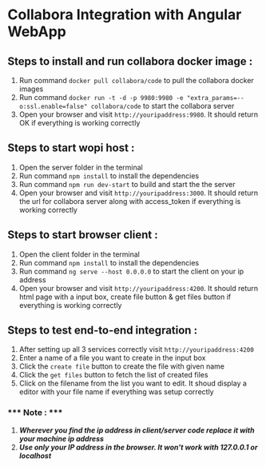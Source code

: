 # Collabora Integration with Angular WebApp

## Steps to install and run collabora docker image : 
1. Run command ```docker pull collabora/code``` to pull the collabora docker images
2. Run command ```docker run -t -d -p 9980:9980 -e "extra_params=--o:ssl.enable=false" collabora/code``` to start the collabora server
3. Open your browser and visit ```http://youripaddress:9980```. It should return OK if everything is working correctly

## Steps to start wopi host : 
1. Open the server folder in the terminal
2. Run command ```npm install``` to install the dependencies
3. Run command ```npm run dev-start``` to build and start the the server
4. Open your browser and visit ```http://youripaddress:3000```. It should return the url for collabora server along with access_token if everything is working correctly

## Steps to start browser client :
1. Open the client folder in the terminal
2. Run command ```npm install``` to install the dependencies
3. Run command ```ng serve --host 0.0.0.0``` to start the client on your ip address
4. Open your browser and visit ```http://youripaddress:4200```. It should return html page with a input box, create file button & get files button if everything is working correctly

## Steps to test end-to-end integration :
1. After setting up all 3 services correctly visit ```http://youripaddress:4200```
2. Enter a name of a file you want to create in the input box
3. Click the ```create file``` button to create the file with given name
4. Click the ```get files``` button to fetch the list of created files
5. Click on the filename from the list you want to edit. It shoud display a editor with your file name if everything was setup correctly

### *** Note : *** 
1. **_Wherever you find the ip address in client/server code replace it with your machine ip address_**
2. **_Use only your IP address in the browser. It won't work with 127.0.0.1 or localhost_**